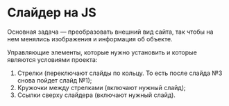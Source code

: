 # Слайдер на JS
Основная задача — преобразовать внешний вид сайта, так чтобы на нем менялись изображения и информация об объекте.

Управляющие элементы, которые нужно установить и которые являются условиями проекта:
1. Стрелки (переключают слайды по кольцу. То есть после слайда №3 снова пойдет слайд №1);
2. Кружочки между стрелками (включают нужный слайд);
3. Ссылки сверху слайдера (включают нужный слайд).
